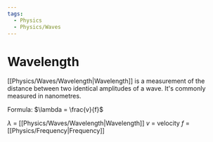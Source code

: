 ```yaml
---
tags:
  - Physics
  - Physics/Waves
---
```

# Wavelength
[[Physics/Waves/Wavelength|Wavelength]] is a measurement of the distance between two identical amplitudes of a wave. It's commonly measured in nanometres.

Formula:
$\lambda = \frac{v}{f}$

$\lambda$ = [[Physics/Waves/Wavelength|Wavelength]]
$v$ = velocity
$f$ = [[Physics/Frequency|Frequency]]